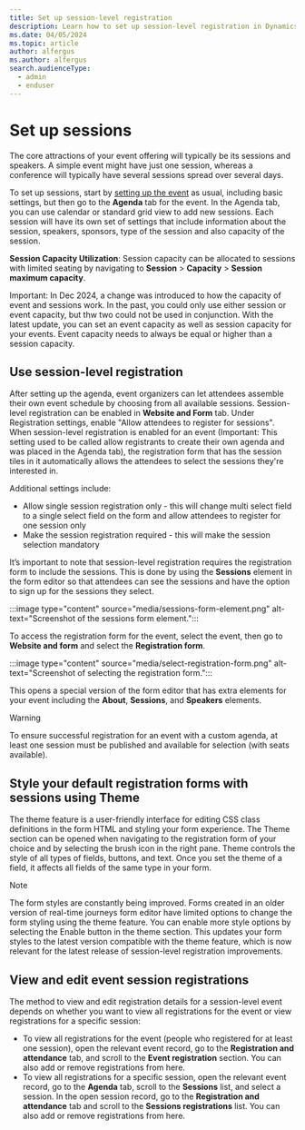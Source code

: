 ```yaml
---
title: Set up session-level registration
description: Learn how to set up session-level registration in Dynamics 365 Customer Insights - Journeys.
ms.date: 04/05/2024
ms.topic: article
author: alfergus
ms.author: alfergus
search.audienceType: 
  - admin
  - enduser
---
```


# Set up sessions

The core attractions of your event offering will typically be its sessions and speakers. A simple event might have just one session, whereas a conference will typically have several sessions spread over several days.

To set up sessions, start by [setting up the event](set-up-event.md) as usual, including basic settings, but then go to the **Agenda** tab for the event. In the Agenda tab, you can use calendar or standard grid view to add new sessions. Each session will have its own set of settings that include information about the session, speakers, sponsors, type of the session and also capacity of the session.

**Session Capacity Utilization**: Session capacity can be allocated to sessions with limited seating by navigating to **Session** > **Capacity** > **Session maximum capacity**.

Important: In Dec 2024, a change was introduced to how the capacity of event and sessions work. In the past, you could only use either session or event capacity, but thw two could not be used in conjunction. With the latest update, you can set an event capacity as well as session capacity for your events. Event capacity needs to always be equal or higher than a session capacity.

## Use session-level registration

After setting up the agenda, event organizers can let attendees assemble their own event schedule by choosing from all available sessions. Session-level registration can be enabled in **Website and Form** tab. Under Registration settings, enable "Allow attendees to register for sessions". When session-level registration is enabled for an event (Important: This setting used to be called allow registrants to create their own agenda and was placed in the Agenda tab), the registration form that has the session tiles in it automatically allows the attendees to select the sessions they're interested in.

Additional settings include: 
- Allow single session registration only - this will change multi select field to a single select field on the form and allow attendees to register for one session only
- Make the session registration required - this will make the session selection mandatory

It’s important to note that session-level registration requires the registration form to include the sessions. This is done by using the **Sessions** element in the form editor so that attendees can see the sessions and have the option to sign up for the sessions they select.

:::image type="content" source="media/sessions-form-element.png" alt-text="Screenshot of the sessions form element.":::

To access the registration form for the event, select the event, then go to **Website and form** and select the **Registration form**.

:::image type="content" source="media/select-registration-form.png" alt-text="Screenshot of selecting the registration form.":::

This opens a special version of the form editor that has extra elements for your event including the **About**, **Sessions**, and **Speakers** elements.

> [!WARNING]
> To ensure successful registration for an event with a custom agenda, at least one session must be published and available for selection (with seats available).

## Style your default registration forms with sessions using Theme
The theme feature is a user-friendly interface for editing CSS class definitions in the form HTML and styling your form experience. The Theme section can be opened when navigating to the registration form of your choice and by selecting the brush icon in the right pane. Theme controls the style of all types of fields, buttons, and text. Once you set the theme of a field, it affects all fields of the same type in your form.

> [!NOTE]
> The form styles are constantly being improved. Forms created in an older version of real-time journeys form editor have limited options to change the form styling using the theme feature. You can enable more style options by selecting the Enable button in the theme section. This updates your form styles to the latest version compatible with the theme feature, which is now relevant for the latest release of session-level registration improvements.

## View and edit event session registrations

The method to view and edit registration details for a session-level event depends on whether you want to view all registrations for the event or view registrations for a specific session:

- To view all registrations for the event (people who registered for at least one session), open the relevant event record, go to the **Registration and attendance** tab, and scroll to the **Event registration** section. You can also add or remove registrations from here.
- To view all registrations for a specific session, open the relevant event record, go to the **Agenda** tab, scroll to the **Sessions** list, and select a session. In the open session record, go to the **Registration and attendance** tab and scroll to the **Sessions registrations** list. You can also add or remove registrations from here.
